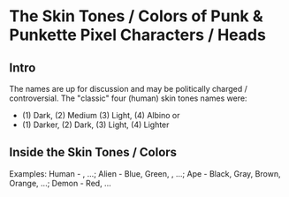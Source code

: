 #  The Skin Tones / Colors of Punk & Punkette Pixel Characters / Heads


## Intro

The names are up for discussion and
may be politically charged / controversial.
The "classic" four (human) skin tones names were:

- (1) Dark, (2) Medium (3) Light, (4) Albino  or
- (1) Darker, (2) Dark, (3) Light, (4) Lighter

<!--
   check for alternate names or skin tones in use:

 - mid (short for medium?)
 - pale   (used by more punks - new skin tone)
 - tan   (used by more punks  -  new skin tone)

-->


## Inside the Skin Tones / Colors

Examples:  Human -   , ...;
  Alien - Blue, Green, , ...;
  Ape   - Black, Gray, Brown, Orange, ...;
  Demon -  Red, ...



